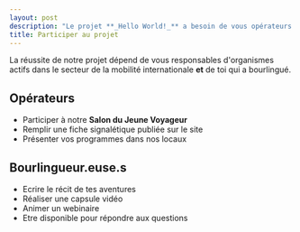 ```yaml
---
layout: post
description: "Le projet **_Hello World!_** a besoin de vous opérateurs et bourkingueur.euse.s"
title: Participer au projet
---
```

La réussite de notre projet dépend de vous responsables d'organismes actifs dans le secteur de la mobilité internationale **et** de toi qui a bourlingué.

## Opérateurs

- Participer à notre **Salon du Jeune Voyageur**
- Remplir une fiche signalétique publiée sur le site
- Présenter vos programmes dans nos locaux 

## Bourlingueur.euse.s

- Ecrire le récit de tes aventures
- Réaliser une capsule vidéo
- Animer un webinaire
- Etre disponible pour répondre aux questions